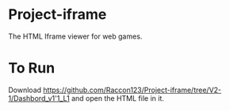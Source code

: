 # Project-iframe

The HTML Iframe viewer for web games.   

# To Run
Download https://github.com/Raccon123/Project-iframe/tree/V2-1/Dashbord_v1'1_L1 and open the  HTML file in it.



